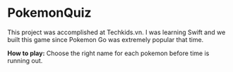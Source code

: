# PokemonQuiz

This project was accomplished at Techkids.vn. I was learning Swift and we built this game since Pokemon Go was extremely popular that time.

**How to play:** Choose the right name for each pokemon before time is running out.
